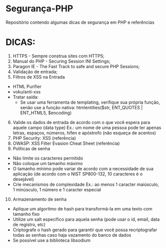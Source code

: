 # Segurança-PHP
Repositório contendo algumas dicas de segurança em PHP e referências

# DICAS:
 1. HTTPS - Sempre construa sites com HTTPS;
 2. Manual do PHP - Securing Session INI Settings;
 3. Paragon IE - The Fast Track to safe and secure PHP Sessions;
 4. Validação de entrada;
 5. Filtros de XSS na Entrada
  - HTML Purifier
  - voku/anti-xss
  - Tratar saída:
     * Se usar uma ferramenta de templating, verifique sua própria função,
       senão use a função nativa:
        htmlentities($str, ENT_QUOTES | ENT_HTML5, $encoding)
 6. Valide os dados de entrada de acordo com o que você espera para aquele campo (data type)
    Ex.: um nome de uma pessoa pode ter apenas letras, espaços, números, hífen e apóstrofo (não esqueça de acentos)
 7. PHP Security: XSS (referência)
 8. OWASP: XSS Filter Evasion Cheat Sheet (referência)
 9. Políticas de senha
  - Não limite os caracteres permitido
  - Não coloque um tamanho máximo
  - O tamanho mínimo pode variar de acordo com a necessidade de sua aplicação
    (de acordo com o NIST SP800-132, 10 caracteres é o desejável)
  - Crie mecanismos de complexidade
    Ex.: ao menos 1 caracter maiúsculo, 1 minúsculo, 1 número e 1 caracter especial
10. Armazenamento de senha
  - Aplique um algoritmo de hash para transformá-la em uma texto com tamanho fixo
  - Utilize um salt específico para aquela senha (pode usar o id, email, data de registro, etc)
  - Criptografe o hash gerado para garantir que você possa recriptografar todas as senhas caso haja vazamento do banco de dados
  - Se possível use a biblioteca libsodium

    
